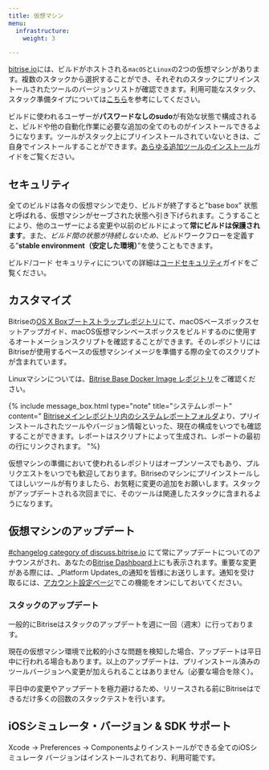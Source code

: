 ```yaml
---
title: 仮想マシン
menu:
  infrastructure:
    weight: 3

---
```

[bitrise.io](https://www.bitrise.io)には、ビルドがホストされる`macOS`と`Linux`の2つの仮想マシンがあります。複数のスタックから選択することができ、それぞれのスタックにプリインストールされたツールのバージョンリストが確認できます。利用可能なスタック、スタック準備タイプについては[こちら](/jp/infrastructure/available-stacks/)を参考にしてください。

ビルドに使われるユーザーが**パスワードなしのsudo**が有効な状態で構成されると、ビルドや他の自動化作業に必要な追加の全てのものがインストールできるようになります。ツールがスタック上にプリインストールされていないときは、ご自身でインストールすることができます。[あらゆる追加ツールのインストール](/jp/tips-and-tricks/install-additional-tools/)ガイドをご覧ください。

## セキュリティ

全てのビルドは各々の仮想マシンで走り、ビルドが終了すると"base box" 状態と呼ばれる、仮想マシンがセーブされた状態へ引き下げられます。こうすることにより、他のユーザーによる変更や以前のビルドによって**常にビルドは保護されます**。また、_ビルド間の状態が持続しないため_、ビルドワークフローを定義する”**stable environment（安定した環境）**”を使うこともできます。

ビルド/コード セキュリティにについての詳細は[コードセキュリティ](/jp/getting-started/code-security/)ガイドをご覧ください。

## カスタマイズ

Bitriseの[OS X Boxブートストラップレポジトリ](https://github.com/bitrise-io/osx-box-bootstrap)にて、macOSベースボックスセットアップガイド、macOS仮想マシンベースボックスをビルドするのに使用するオートメーションスクリプトを確認することができます。そのレポジトリにはBitriseが使用するベースの仮想マシンイメージを準備する際の全てのスクリプトが含まれています。

Linuxマシンについては、[Bitrise Base Docker Image レポジトリ](https://github.com/bitrise-docker/bitrise-base)をご確認ください。

{% include message_box.html type="note" title="システムレポート" content="  [Bitriseメインレポジトリ内のシステムレポートフォルダ](https://github.com/bitrise-io/bitrise.io/tree/master/system_reports)より、プリインストールされたツールやバージョン情報といった、現在の構成をいつでも確認することができます。レポートはスクリプトによって生成され、レポートの最初の行にリンクされます。 "%}

仮想マシンの準備において使われるレポジトリはオープンソースでもあり、プルリクエストをいつでも歓迎しております。Bitriseのマシンにプリインストールしてほしいツールが有りましたら、お気軽に変更の追加をお願いします。スタックがアップデートされる次回までに、そのツールは関連したスタックに含まれるようになります。

## 仮想マシンのアップデート

[#changelog category of discuss.bitrise.io](https://discuss.bitrise.io/c/changelog) にて常にアップデートについてのアナウンスがされ、あなたの[Bitrise Dashboard](https://www.bitrise.io/dashboard)上にも表示されます。重要な変更がある際には、_Platform Updates_の通知を皆様にお送りします。通知を受け取るには、[アカウント設定ページ](https://www.bitrise.io/me/profile)でこの機能をオンにしておいてください。

### スタックのアップデート

一般的にBitriseはスタックのアップデートを週に一回（週末）に行っております。

現在の仮想マシン環境で比較的小さな問題を検知した場合、アップデートは平日中に行われる場合もあります。以上のアップデートは、プリインストール済みのツールバージョンへ変更が加えられることはありません（必要な場合を除く）。

平日中の変更やアップデートを極力避けるため、リリースされる前にBitriseはできるだけ多くの回数のスタックテストを行います。

## iOSシミュレータ・バージョン & SDK サポート

Xcode -> Preferences -> Componentsよりインストールができる全てのiOSシミュレータ バージョンはインストールされており、利用可能です。
